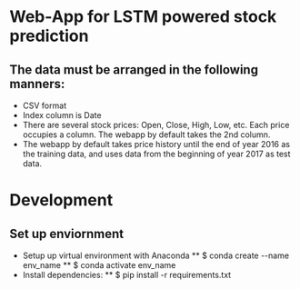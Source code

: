 # Web-App for LSTM powered stock prediction

## The data must be arranged in the following manners:
* CSV format
* Index column is Date
* There are several stock prices: Open, Close, High, Low, etc. Each price occupies
  a column. The webapp by default takes the 2nd column.
* The webapp by default takes price history until the end of year 2016 as the training data, and uses data from the beginning of year 2017 as test data.


# Development
## Set up enviornment
* Setup up virtual environment with Anaconda
** $ conda create --name env_name
** $ conda activate env_name
* Install dependencies:
** $ pip install -r requirements.txt
